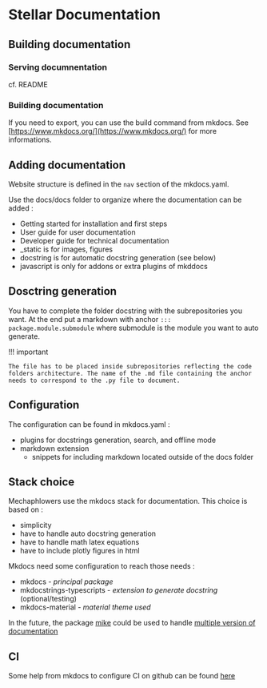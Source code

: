 # Stellar Documentation

## Building documentation 

### Serving documnentation

cf. README

### Building documentation

If you need to export, you can use the build command from mkdocs.
See [https://www.mkdocs.org/](https://www.mkdocs.org/) for more informations.

## Adding documentation

Website structure is defined in the `nav` section of the mkdocs.yaml.

Use the docs/docs folder to organize where the documentation can be added :

- Getting started for installation and first steps
- User guide for user documentation
- Developer guide for technical documentation
- _static is for images, figures
- docstring is for automatic docstring generation (see below)
- javascript is only for addons or extra plugins of mkddocs


## Dosctring generation

You have to complete the folder docstring with the subrepositories you want. At the end put a markdown with anchor `::: package.module.submodule` where submodule is the module you want to auto generate.

!!! important

    The file has to be placed inside subrepositories reflecting the code folders architecture. The name of the .md file containing the anchor needs to correspond to the .py file to document.


## Configuration

The configuration can be found in mkdocs.yaml :

- plugins for docstrings generation, search, and offline mode
- markdown extension
    - snippets for including markdown located outside of the docs folder

## Stack choice

Mechaphlowers use the mkdocs stack for documentation.
This choice is based on :

- simplicity
- have to handle auto docstring generation
- have to handle math latex equations
- have to include plotly figures in html


Mkdocs need some configuration to reach those needs :

- mkdocs - _principal package_
- mkdocstrings-typescripts - _extension to generate docstring_ (optional/testing)
- mkdocs-material - _material theme used_

In the future, the package [mike](https://github.com/jimporter/mike) could be used to handle [multiple version of documentation](https://squidfunk.github.io/mkdocs-material/setup/setting-up-versioning/)

## CI

Some help from mkdocs to configure CI on github can be found [here](https://squidfunk.github.io/mkdocs-material/publishing-your-site/)